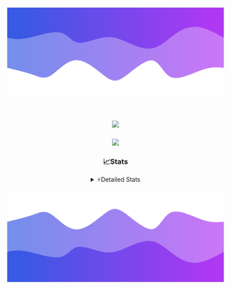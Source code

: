 ![Header](./header.png)
<div align="center">

<h1 align="center">
  <a href="https://git.io/typing-svg">
    <img src="https://readme-typing-svg.herokuapp.com/?lines=Hello,+There!+👋;This+is+chicho.;CEO+on+Hely+Development....;&center=true&size=25">
  </a>
</h1>
  
<p align="center">
  <img src="https://lanyard.cnrad.dev/api/852683595378196480" />
</p>

### 📈Stats
<details>
    <summary> ⚡Detailed Stats</summary>
    <br/>

<!--START_SECTION:waka-->
![Code Time](http://img.shields.io/badge/Code%20Time-291%20hrs%2013%20mins-blue)

![Profile Views](http://img.shields.io/badge/Profile%20Views-10-blue)

**🐱 My GitHub Data** 

> 📦 42.5 kB Used in GitHub's Storage 
 > 
> 🏆 22 Contributions in the Year 2023
 > 
> 🚫 Not Opted to Hire
 > 
> 📜 7 Public Repositories 
 > 
> 🔑 9 Private Repositories 
 > 
**I'm a Night 🦉** 

```text
🌞 Morning                15 commits          █░░░░░░░░░░░░░░░░░░░░░░░░   05.93 % 
🌆 Daytime                30 commits          ███░░░░░░░░░░░░░░░░░░░░░░   11.86 % 
🌃 Evening                123 commits         ████████████░░░░░░░░░░░░░   48.62 % 
🌙 Night                  85 commits          ████████░░░░░░░░░░░░░░░░░   33.60 % 
```
📅 **I'm Most Productive on Tuesday** 

```text
Monday                   19 commits          ██░░░░░░░░░░░░░░░░░░░░░░░   07.51 % 
Tuesday                  54 commits          █████░░░░░░░░░░░░░░░░░░░░   21.34 % 
Wednesday                47 commits          █████░░░░░░░░░░░░░░░░░░░░   18.58 % 
Thursday                 30 commits          ███░░░░░░░░░░░░░░░░░░░░░░   11.86 % 
Friday                   35 commits          ███░░░░░░░░░░░░░░░░░░░░░░   13.83 % 
Saturday                 23 commits          ██░░░░░░░░░░░░░░░░░░░░░░░   09.09 % 
Sunday                   45 commits          ████░░░░░░░░░░░░░░░░░░░░░   17.79 % 
```


📊 **This Week I Spent My Time On** 

```text
🕑︎ Time Zone: America/Argentina/Buenos_Aires

💬 Programming Languages: 
Python                   11 hrs 58 mins      █████████████░░░░░░░░░░░░   51.11 % 
HTML                     9 hrs 7 mins        ██████████░░░░░░░░░░░░░░░   38.96 % 
JavaScript               2 hrs 5 mins        ██░░░░░░░░░░░░░░░░░░░░░░░   08.91 % 
Text                     11 mins             ░░░░░░░░░░░░░░░░░░░░░░░░░   00.83 % 
Bash                     2 mins              ░░░░░░░░░░░░░░░░░░░░░░░░░   00.17 % 

🔥 Editors: 
VS Code                  23 hrs 25 mins      █████████████████████████   100.00 % 

🐱‍💻 Projects: 
Unknown Project          13 hrs 30 mins      ██████████████░░░░░░░░░░░   57.70 % 
Coder                    4 hrs 40 mins       █████░░░░░░░░░░░░░░░░░░░░   19.94 % 
FivemStrings             3 hrs 36 mins       ████░░░░░░░░░░░░░░░░░░░░░   15.42 % 
ocean-backend-v2         1 hr 37 mins        ██░░░░░░░░░░░░░░░░░░░░░░░   06.94 % 

💻 Operating System: 
Windows                  23 hrs 25 mins      █████████████████████████   100.00 % 
```

**I Mostly Code in JavaScript** 

```text
JavaScript               8 repos             █████████░░░░░░░░░░░░░░░░   34.78 % 
CSS                      4 repos             ████░░░░░░░░░░░░░░░░░░░░░   17.39 % 
HTML                     2 repos             ██░░░░░░░░░░░░░░░░░░░░░░░   08.70 % 
C#                       2 repos             ██░░░░░░░░░░░░░░░░░░░░░░░   08.70 % 
Batchfile                1 repo              █░░░░░░░░░░░░░░░░░░░░░░░░   04.35 % 
```




 Last Updated on 21/08/2023 12:22:24 UTC
<!--END_SECTION:waka-->
</details>

![Footer](./footer.png)
